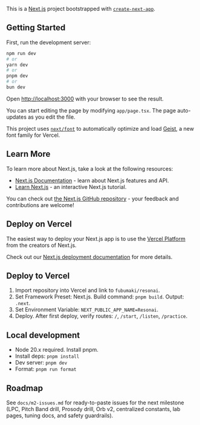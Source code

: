 This is a [Next.js](https://nextjs.org) project bootstrapped with [`create-next-app`](https://nextjs.org/docs/app/api-reference/cli/create-next-app).

## Getting Started

First, run the development server:

```bash
npm run dev
# or
yarn dev
# or
pnpm dev
# or
bun dev
```

Open [http://localhost:3000](http://localhost:3000) with your browser to see the result.

You can start editing the page by modifying `app/page.tsx`. The page auto-updates as you edit the file.

This project uses [`next/font`](https://nextjs.org/docs/app/building-your-application/optimizing/fonts) to automatically optimize and load [Geist](https://vercel.com/font), a new font family for Vercel.

## Learn More

To learn more about Next.js, take a look at the following resources:

- [Next.js Documentation](https://nextjs.org/docs) - learn about Next.js features and API.
- [Learn Next.js](https://nextjs.org/learn) - an interactive Next.js tutorial.

You can check out [the Next.js GitHub repository](https://github.com/vercel/next.js) - your feedback and contributions are welcome!

## Deploy on Vercel

The easiest way to deploy your Next.js app is to use the [Vercel Platform](https://vercel.com/new?utm_medium=default-template&filter=next.js&utm_source=create-next-app&utm_campaign=create-next-app-readme) from the creators of Next.js.

Check out our [Next.js deployment documentation](https://nextjs.org/docs/app/building-your-application/deploying) for more details.

## Deploy to Vercel

1. Import repository into Vercel and link to `fubumaki/resonai`.
2. Set Framework Preset: Next.js. Build command: `pnpm build`. Output: `.next`.
3. Set Environment Variable: `NEXT_PUBLIC_APP_NAME=Resonai`.
4. Deploy. After first deploy, verify routes: `/`, `/start`, `/listen`, `/practice`.

## Local development

- Node 20.x required. Install pnpm.
- Install deps: `pnpm install`
- Dev server: `pnpm dev`
- Format: `pnpm run format`

## Roadmap

See `docs/m2-issues.md` for ready-to-paste issues for the next milestone (LPC, Pitch Band drill, Prosody drill, Orb v2, centralized constants, lab pages, tuning docs, and safety guardrails).
